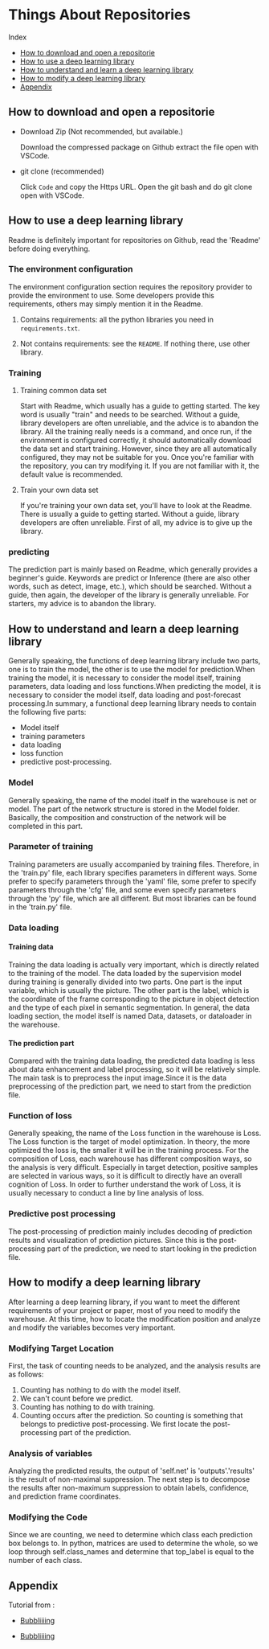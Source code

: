 # Things About Repositories

Index

* [How to download and open a repositorie](#How-to-download-and-open-a-repositorie)
* [How to use a deep learning library](#How-to-use-a-deep-learning-library)
* [How to understand and learn a deep learning library](#How-to-understand-and-learn-a-deep-learning-library)
* [How to modify a deep learning library](#How-to-modify-a-deep-learning-library)
* [Appendix](#Appendix)

## How to download and open a repositorie
- Download Zip (Not recommended, but available.)

    Download the compressed package on Github extract the file open with VSCode.

- git clone (recommended)

    Click `Code` and copy the Https URL. Open the git bash and do git clone open with VSCode.

## How to use a deep learning library

Readme is definitely important for repositories on Github, read the 'Readme' before doing everything.

### The environment configuration
The environment configuration section requires the repository provider to provide the environment to use. Some developers provide this requirements, others may simply mention it in the Readme.

   1. Contains requirements: all the python libraries you need in `requirements.txt`.
    
   2. Not contains requirements: see the `README`. If nothing there, use other library.

### Training
1. Training common data set

    Start with Readme, which usually has a guide to getting started. The key word is usually "train" and needs to be searched. Without a guide, library developers are often unreliable, and the advice is to abandon the library. All the training really needs is a command, and once run, if the environment is configured correctly, it should automatically download the data set and start training. However, since they are all automatically configured, they may not be suitable for you. Once you're familiar with the repository, you can try modifying it. If you are not familiar with it, the default value is recommended.

2. Train your own data set

    If you're training your own data set, you'll have to look at the Readme. There is usually a guide to getting started. Without a guide, library developers are often unreliable. First of all, my advice is to give up the library.

### predicting

The prediction part is mainly based on Readme, which generally provides a beginner's guide. Keywords are predict or Inference (there are also other words, such as detect, image, etc.), which should be searched. Without a guide, then again, the developer of the library is generally unreliable. For starters, my advice is to abandon the library.

## How to understand and learn a deep learning library
Generally speaking, the functions of deep learning library include two parts, one is to train the model, the other is to use the model for prediction.When training the model, it is necessary to consider the model itself, training parameters, data loading and loss functions.When predicting the model, it is necessary to consider the model itself, data loading and post-forecast processing.In summary, a functional deep learning library needs to contain the following five parts:
- Model itself
- training parameters
- data loading
- loss function
- predictive post-processing.

### Model
Generally speaking, the name of the model itself in the warehouse is net or model. The part of the network structure is stored in the Model folder. Basically, the composition and construction of the network will be completed in this part.

### Parameter of training
Training parameters are usually accompanied by training files. Therefore, in the 'train.py' file, each library specifies parameters in different ways. Some prefer to specify parameters through the 'yaml' file, some prefer to specify parameters through the 'cfg' file, and some even specify parameters through the 'py' file, which are all different. But most libraries can be found in the 'train.py' file.

### Data loading

#### Training data
Training the data loading is actually very important, which is directly related to the training of the model. The data loaded by the supervision model during training is generally divided into two parts. One part is the input variable, which is usually the picture. The other part is the label, which is the coordinate of the frame corresponding to the picture in object detection and the type of each pixel in semantic segmentation. In general, the data loading section, the model itself is named Data, datasets, or dataloader in the warehouse.

#### The prediction part
Compared with the training data loading, the predicted data loading is less about data enhancement and label processing, so it will be relatively simple. The main task is to preprocess the input image.Since it is the data preprocessing of the prediction part, we need to start from the prediction file.

### Function of loss
Generally speaking, the name of the Loss function in the warehouse is Loss. The Loss function is the target of model optimization. In theory, the more optimized the loss is, the smaller it will be in the training process. For the composition of Loss, each warehouse has different composition ways, so the analysis is very difficult. Especially in target detection, positive samples are selected in various ways, so it is difficult to directly have an overall cognition of Loss. In order to further understand the work of Loss, it is usually necessary to conduct a line by line analysis of loss.

### Predictive post processing
The post-processing of prediction mainly includes decoding of prediction results and visualization of prediction pictures. Since this is the post-processing part of the prediction, we need to start looking in the prediction file.

## How to modify a deep learning library
After learning a deep learning library, if you want to meet the different requirements of your project or paper, most of you need to modify the warehouse.  At this time, how to locate the modification position and analyze and modify the variables becomes very important.

### Modifying Target Location
First, the task of counting needs to be analyzed, and the analysis results are as follows:
1. Counting has nothing to do with the model itself.
2. We can't count before we predict.
3. Counting has nothing to do with training.
4. Counting occurs after the prediction.
So counting is something that belongs to predictive post-processing. We first locate the post-processing part of the prediction.

### Analysis of variables
Analyzing the predicted results, the output of 'self.net' is 'outputs'.'results' is the result of non-maximal suppression. The next step is to decompose the results after non-maximum suppression to obtain labels, confidence, and prediction frame coordinates.

### Modifying the Code
Since we are counting, we need to determine which class each prediction box belongs to. In python, matrices are used to determine the whole, so we loop through self.class_names and determine that top_label is equal to the number of each class.

## Appendix
Tutorial from :
- [Bubbliiiing](https://space.bilibili.com/472467171/channel/series)

- [Bubbliiiing](https://blog.csdn.net/weixin_44791964?type=blog)
